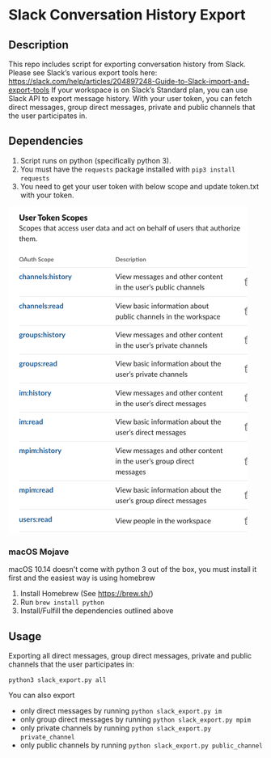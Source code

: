 # Slack Conversation History Export

## Description

This repo includes script for exporting conversation history from Slack.
Please see Slack’s various export tools here: https://slack.com/help/articles/204897248-Guide-to-Slack-import-and-export-tools
If your workspace is on Slack’s Standard plan, you can use Slack API to export message history. With your user token, you can fetch direct messages, group direct messages, private and public channels that the user participates in.

## Dependencies

1. Script runs on python (specifically python 3).
3. You must have the `requests` package installed with `pip3 install requests`
2. You need to get your user token with below scope and update token.txt with your token.

![Alt text](https://github.com/aaskan/Slack-Export/blob/master/ReadMeAsset/userscope.png)

### macOS Mojave

macOS 10.14 doesn't come with python 3 out of the box, you must install it first and the easiest way is using homebrew

1. Install Homebrew (See https://brew.sh/)
2. Run `brew install python`
3. Install/Fulfill the dependencies outlined above

## Usage

Exporting all direct messages, group direct messages, private and public channels that the user participates in: 

``` 
python3 slack_export.py all 
```

You can also export
- only direct messages by running ``` python slack_export.py im ```
- only group direct messages by running ``` python slack_export.py mpim ```
- only private channels by running ``` python slack_export.py private_channel ```
- only public channels by running ``` python slack_export.py public_channel ```
